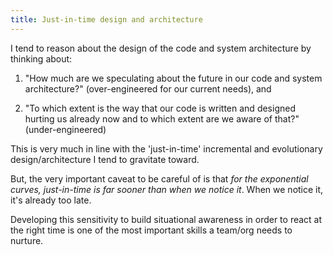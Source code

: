 ```yaml
---
title: Just-in-time design and architecture
---
```


I tend to reason about the design of the code and system architecture by thinking about:

1. "How much are we speculating about the future in our code and system architecture?" (over-engineered for our current needs), and

2. "To which extent is the way that our code is written and designed hurting us already now and to which extent are we aware of that?" (under-engineered)

This is very much in line with the 'just-in-time' incremental and evolutionary design/architecture I tend to gravitate toward.

But, the very important caveat to be careful of is that _for the exponential curves, just-in-time is far sooner than when we notice it_. When we notice it, it's already too late.

Developing this sensitivity to build situational awareness in order to react at the right time is one of the most important skills a team/org needs to nurture.
